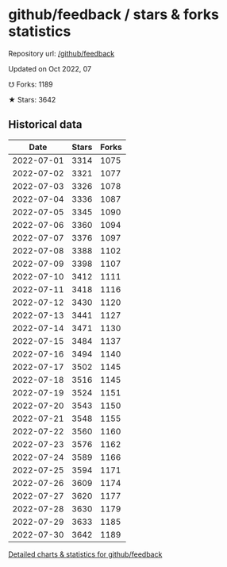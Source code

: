 # github/feedback / stars & forks statistics

Repository url: [/github/feedback](https://github.com/github/feedback)

Updated on Oct 2022, 07

☋ Forks: 1189

★ Stars: 3642

## Historical data
| Date | Stars | Forks |
|------|-------|-------|
| 2022-07-01 | 3314 | 1075 | 
| 2022-07-02 | 3321 | 1077 | 
| 2022-07-03 | 3326 | 1078 | 
| 2022-07-04 | 3336 | 1087 | 
| 2022-07-05 | 3345 | 1090 | 
| 2022-07-06 | 3360 | 1094 | 
| 2022-07-07 | 3376 | 1097 | 
| 2022-07-08 | 3388 | 1102 | 
| 2022-07-09 | 3398 | 1107 | 
| 2022-07-10 | 3412 | 1111 | 
| 2022-07-11 | 3418 | 1116 | 
| 2022-07-12 | 3430 | 1120 | 
| 2022-07-13 | 3441 | 1127 | 
| 2022-07-14 | 3471 | 1130 | 
| 2022-07-15 | 3484 | 1137 | 
| 2022-07-16 | 3494 | 1140 | 
| 2022-07-17 | 3502 | 1145 | 
| 2022-07-18 | 3516 | 1145 | 
| 2022-07-19 | 3524 | 1151 | 
| 2022-07-20 | 3543 | 1150 | 
| 2022-07-21 | 3548 | 1155 | 
| 2022-07-22 | 3560 | 1160 | 
| 2022-07-23 | 3576 | 1162 | 
| 2022-07-24 | 3589 | 1166 | 
| 2022-07-25 | 3594 | 1171 | 
| 2022-07-26 | 3609 | 1174 | 
| 2022-07-27 | 3620 | 1177 | 
| 2022-07-28 | 3630 | 1179 | 
| 2022-07-29 | 3633 | 1185 | 
| 2022-07-30 | 3642 | 1189 | 


[Detailed charts & statistics for github/feedback](https://reviewgithub.com/rep/github/feedback)
